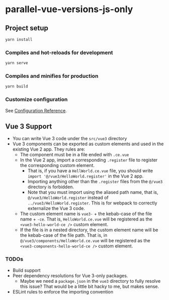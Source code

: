 # parallel-vue-versions-js-only

## Project setup

```sh
yarn install
```

### Compiles and hot-reloads for development

```sh
yarn serve
```

### Compiles and minifies for production

```sh
yarn build
```

<!-- ### Lints and fixes files
```sh
yarn lint
``` -->

### Customize configuration

See [Configuration Reference](https://cli.vuejs.org/config/).

## Vue 3 Support

- You can write Vue 3 code under the `src/vue3` directory
- Vue 3 components can be exported as custom elements and used in the existing Vue 2 app. They rules are:
  - The component must be in a file ended with `.ce.vue`
  - In the Vue 2 app, import a corresponding `.register` file to register the corresponding custom element.
    - That is, if you have a `HellWorld.ce.vue` file, you should write `import '@/vue3/HelloWorld.register'` in the Vue 2 app.
    - Importing anything other than the `.register` files from the `@/vue3` directory is forbidden.
    - Note that you must import using the aliased path name, that is, `@/vue3/HelloWorld.register` instead of `../vue3/HelloWorld.register`. This is for webpack to correctly externalize the Vue 3 code.
  - The custom element name is `vue3-` + the kebab-case of the file name + `-ce`. That is, `HelloWorld.ce.vue` will be registered as the `<vue3-hello-world-ce />` custom element.
  - If the file is in a nested directory, the custom element name will be the kebab-case of the file path. That is, in `@/vue3/components/HelloWorld.ce.vue` will be registered as the `<vue3-components-hello-world-ce />` custom element.

### TODOs

- Build support
- Peer dependency resolutions for Vue 3-only packages.
  - Maybe we need a `package.json` in the `vue3` directory to fully resolve this issue? That would be a little bit hacky to me, but makes sense.
- ESLint rules to enforce the importing convention
